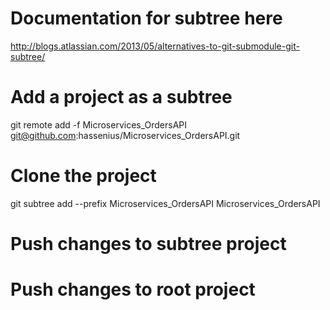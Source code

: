 # Documentation for subtree here
http://blogs.atlassian.com/2013/05/alternatives-to-git-submodule-git-subtree/

# Add a project as a subtree
git remote add -f Microservices_OrdersAPI git@github.com:hassenius/Microservices_OrdersAPI.git

# Clone the project
git subtree add --prefix Microservices_OrdersAPI Microservices_OrdersAPI

# Push changes to subtree project

# Push changes to root project



